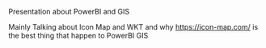 Presentation about PowerBI and GIS

Mainly Talking about Icon Map and WKT
and why https://icon-map.com/ is the best thing that happen to PowerBI GIS
